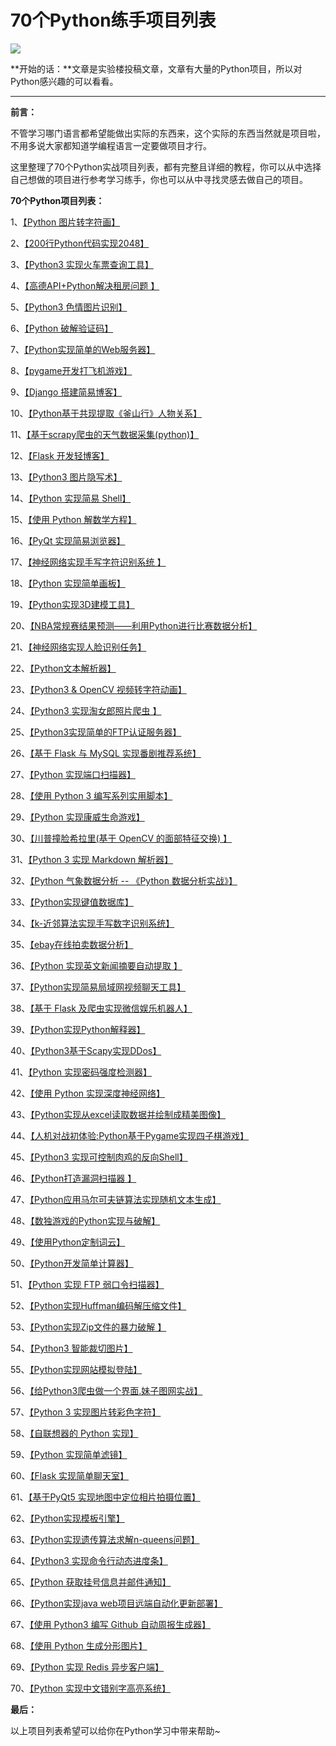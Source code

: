 # 70个Python练手项目列表

![](https://pic3.zhimg.com/v2-1529898fb851a9c65dcfe935fcfa0a95_b.jpg)

**开始的话：**文章是实验楼投稿文章，文章有大量的Python项目，所以对Python感兴趣的可以看看。

---------------------------------------------

**前言：**

不管学习哪门语言都希望能做出实际的东西来，这个实际的东西当然就是项目啦，不用多说大家都知道学编程语言一定要做项目才行。

这里整理了70个Python实战项目列表，都有完整且详细的教程，你可以从中选择自己想做的项目进行参考学习练手，你也可以从中寻找灵感去做自己的项目。

**70个Python项目列表：**

1、[【Python 图片转字符画】](http:https://www.shiyanlou.com/courses/370)

2、[【200行Python代码实现2048】](http:https://www.shiyanlou.com/courses/368)

3、[【Python3 实现火车票查询工具】](http:https://www.shiyanlou.com/courses/623)

4、[【高德API+Python解决租房问题 】](http:https://www.shiyanlou.com/courses/599)

5、[【Python3 色情图片识别】](http:https://www.shiyanlou.com/courses/589)

6、[【Python 破解验证码】](http:https://www.shiyanlou.com/courses/364)

7、[【Python实现简单的Web服务器】](http:https://www.shiyanlou.com/courses/552)

8、[【pygame开发打飞机游戏】](http:https://www.shiyanlou.com/courses/49)

9、[【Django 搭建简易博客】](http:https://www.shiyanlou.com/courses/487)

10、[【Python基于共现提取《釜山行》人物关系】](http:https://www.shiyanlou.com/courses/677)

11、[【基于scrapy爬虫的天气数据采集(python)】](http:https://www.shiyanlou.com/courses/142)

12、[【Flask 开发轻博客】](http:https://www.shiyanlou.com/courses/31)

13、[【Python3 图片隐写术】](http:https://www.shiyanlou.com/courses/651)

14、[【Python 实现简易 Shell】](http:https://www.shiyanlou.com/courses/647)

15、[【使用 Python 解数学方程】](http:https://www.shiyanlou.com/courses/729)

16、[【PyQt 实现简易浏览器】](http:https://www.shiyanlou.com/courses/705)

17、[【神经网络实现手写字符识别系统 】](http:https://www.shiyanlou.com/courses/593)

18、[【Python 实现简单画板】](http:https://www.shiyanlou.com/courses/674)

19、[【Python实现3D建模工具】](http:https://www.shiyanlou.com/courses/561)

20、[【NBA常规赛结果预测——利用Python进行比赛数据分析】](http:https://www.shiyanlou.com/courses/782)

21、[【神经网络实现人脸识别任务】](http:https://www.shiyanlou.com/courses/707)

22、[【Python文本解析器】](http:https://www.shiyanlou.com/courses/70)

23、[【Python3 &amp; OpenCV 视频转字符动画】](http:https://www.shiyanlou.com/courses/637)

24、[【Python3 实现淘女郎照片爬虫 】](http:https://www.shiyanlou.com/courses/595)

25、[【Python3实现简单的FTP认证服务器】](http:https://www.shiyanlou.com/courses/725)

26、[【基于 Flask 与 MySQL 实现番剧推荐系统】](http:https://www.shiyanlou.com/courses/633)

27、[【Python 实现端口扫描器】](http:https://www.shiyanlou.com/courses/495)

28、[【使用 Python 3 编写系列实用脚本】](http:https://www.shiyanlou.com/courses/580)

29、[【Python 实现康威生命游戏】](http:https://www.shiyanlou.com/courses/769)

30、[【川普撞脸希拉里(基于 OpenCV 的面部特征交换) 】](http:https://www.shiyanlou.com/courses/686)

31、[【Python 3 实现 Markdown 解析器】](http:https://www.shiyanlou.com/courses/708)

32、[【Python 气象数据分析 -- 《Python 数据分析实战》】](http:https://www.shiyanlou.com/courses/780)

33、[【Python实现键值数据库】](http:https://www.shiyanlou.com/courses/614)

34、[【k-近邻算法实现手写数字识别系统】](http:https://www.shiyanlou.com/courses/777)

35、[【ebay在线拍卖数据分析】](http:https://www.shiyanlou.com/courses/714)

36、[【Python 实现英文新闻摘要自动提取 】](http:https://www.shiyanlou.com/courses/741)

37、[【Python实现简易局域网视频聊天工具】](http:https://www.shiyanlou.com/courses/672)

38、[【基于 Flask 及爬虫实现微信娱乐机器人】](http:https://www.shiyanlou.com/courses/581)

39、[【Python实现Python解释器】](http:https://www.shiyanlou.com/courses/554)

40、[【Python3基于Scapy实现DDos】](http:https://www.shiyanlou.com/courses/683)

41、[【Python 实现密码强度检测器】](http:https://www.shiyanlou.com/courses/712)

42、[【使用 Python 实现深度神经网络】](http:https://www.shiyanlou.com/courses/814)

43、[【Python实现从excel读取数据并绘制成精美图像】](http:https://www.shiyanlou.com/courses/791)

44、[【人机对战初体验:Python基于Pygame实现四子棋游戏】](http:https://www.shiyanlou.com/courses/746)

45、[【Python3 实现可控制肉鸡的反向Shell】](http:https://www.shiyanlou.com/courses/594)

46、[【Python打造漏洞扫描器 】](http:https://www.shiyanlou.com/courses/761)

47、[【Python应用马尔可夫链算法实现随机文本生成】](http:https://www.shiyanlou.com/courses/678)

48、[【数独游戏的Python实现与破解】](http:https://www.shiyanlou.com/courses/728)

49、[【使用Python定制词云】](http:https://www.shiyanlou.com/courses/756)

50、[【Python开发简单计算器】](http:https://www.shiyanlou.com/courses/60)

51、[【Python 实现 FTP 弱口令扫描器】](http:https://www.shiyanlou.com/courses/579)

52、[【Python实现Huffman编码解压缩文件】](http:https://www.shiyanlou.com/courses/734)

53、[【Python实现Zip文件的暴力破解 】](http:https://www.shiyanlou.com/courses/636)

54、[【Python3 智能裁切图片】](http:https://www.shiyanlou.com/courses/655)

55、[【Python实现网站模拟登陆】](http:https://www.shiyanlou.com/courses/640)

56、[【给Python3爬虫做一个界面.妹子图网实战】](http:https://www.shiyanlou.com/courses/813)

57、[【Python 3 实现图片转彩色字符】](http:https://www.shiyanlou.com/courses/673)

58、[【自联想器的 Python 实现】](http:https://www.shiyanlou.com/courses/679)

59、[【Python 实现简单滤镜】](http:https://www.shiyanlou.com/courses/688)

60、[【Flask 实现简单聊天室】](http:https://www.shiyanlou.com/courses/81)

61、[【基于PyQt5 实现地图中定位相片拍摄位置】](http:https://www.shiyanlou.com/courses/604)

62、[【Python实现模板引擎】](http:https://www.shiyanlou.com/courses/583)

63、[【Python实现遗传算法求解n-queens问题】](http:https://www.shiyanlou.com/courses/776)

64、[【Python3 实现命令行动态进度条】](http:https://www.shiyanlou.com/courses/625)

65、[【Python 获取挂号信息并邮件通知】](http:https://www.shiyanlou.com/courses/639)

66、[【Python实现java web项目远端自动化更新部署】](http:https://www.shiyanlou.com/courses/778)

67、[【使用 Python3 编写 Github 自动周报生成器】](http:https://www.shiyanlou.com/courses/789)

68、[【使用 Python 生成分形图片】](http:https://www.shiyanlou.com/courses/384)

69、[【Python 实现 Redis 异步客户端】](http:https://www.shiyanlou.com/courses/518)

70、[【Python 实现中文错别字高亮系统】](http:https://www.shiyanlou.com/courses/828)

**最后：**

以上项目列表希望可以给你在Python学习中带来帮助~